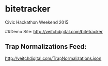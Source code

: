 # bitetracker
Civic Hackathon Weekend 2015

##Demo Site:
http://veitchdigital.com/bitetracker

## Trap Normalizations Feed:
http://veitchdigital.com/TrapNormalizations.json
